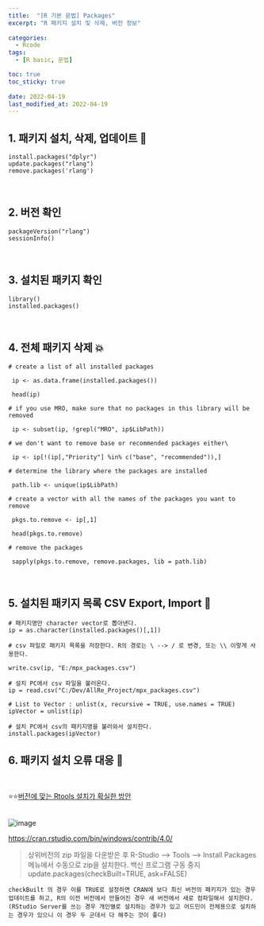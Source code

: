 ```yaml
---
title:  "[R 기본 문법] Packages" 
excerpt: "R 패키지 설치 및 삭제, 버전 정보"
 
categories:
  - Rcode
tags:
  - [R basic, 문법]

toc: true
toc_sticky: true
 
date: 2022-04-19
last_modified_at: 2022-04-19
---
```


## 1. 패키지 설치, 삭제, 업데이트 💫
```
install.packages("dplyr") 
update.packages("rlang") 
remove.packages('rlang')
```
<br>

## 2. 버전 확인 
```
packageVersion("rlang") 
sessionInfo()
```

<br>

## 3. 설치된 패키지 확인
```
library()
installed.packages()
```

<br>

## 4. 전체 패키지 삭제 💥
```
# create a list of all installed packages

 ip <- as.data.frame(installed.packages())

 head(ip)

# if you use MRO, make sure that no packages in this library will be removed

 ip <- subset(ip, !grepl("MRO", ip$LibPath))

# we don't want to remove base or recommended packages either\

 ip <- ip[!(ip[,"Priority"] %in% c("base", "recommended")),]

# determine the library where the packages are installed

 path.lib <- unique(ip$LibPath)

# create a vector with all the names of the packages you want to remove

 pkgs.to.remove <- ip[,1]

 head(pkgs.to.remove)

# remove the packages

 sapply(pkgs.to.remove, remove.packages, lib = path.lib)
```

<br>

## 5. 설치된 패키지 목록 CSV Export, Import 🎏
```
# 패키지명만 character vector로 뽑아낸다.
ip = as.character(installed.packages()[,1])

# csv 파일로 패키지 목록을 저장한다. R의 경로는 \ --> / 로 변경, 또는 \\ 이렇게 사용한다.

write.csv(ip, "E:/mpx_packages.csv")

# 설치 PC에서 csv 파일을 불러온다.
ip = read.csv("C:/Dev/AllRe_Project/mpx_packages.csv")

# List to Vector : unlist(x, recursive = TRUE, use.names = TRUE)
ipVector = unlist(ip)

# 설치 PC에서 csv의 패키지명을 불러와서 설치한다.
install.packages(ipVector)
```

## 6. 패키지 설치 오류 대응 💊

<br>

⭐⭐[버전에 맞는 Rtools 설치가 확실한 방안](https://cran.rstudio.com/bin/windows/Rtools/history.html)
<br>
<br>

![image](https://user-images.githubusercontent.com/24688100/163906860-e198108b-3fad-48d5-9b80-0accf11eece9.png)

https://cran.rstudio.com/bin/windows/contrib/4.0/

> 상위버전의 zip 파일을 다운받은 후 R-Studio --> Tools --> Install Packages 메뉴에서 수동으로 zip을 설치한다.
> 백신 프로그램 구동 중지
> update.packages(checkBuilt=TRUE, ask=FALSE)

```
checkBuilt 의 경우 이를 TRUE로 설정하면 CRAN에 보다 최신 버전의 패키지가 있는 경우 업데이트를 하고, R의 이전 버전에서 만들어진 경우 새 버전에서 새로 컴파일해서 설치한다. 
(RStudio Server를 쓰는 경우 개인별로 설치하는 경우가 있고 어드민이 전체용으로 설치하는 경우가 있으니 이 경우 두 군데서 다 해주는 것이 좋다)

```

